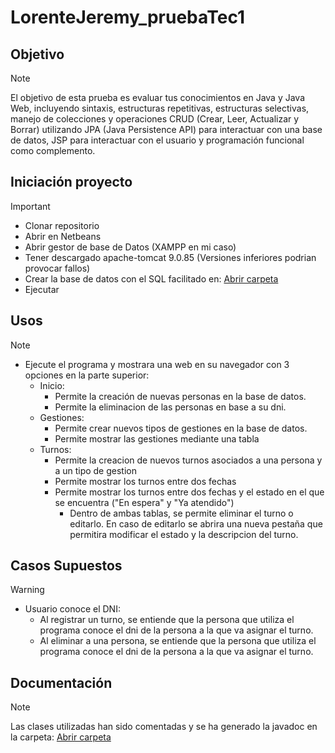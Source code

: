 # LorenteJeremy_pruebaTec1

 ## Objetivo
> [!NOTE]
> El objetivo de esta prueba es evaluar tus conocimientos en Java y Java Web, incluyendo sintaxis, estructuras repetitivas, estructuras selectivas, manejo de colecciones y operaciones CRUD (Crear, Leer, Actualizar y Borrar) utilizando JPA (Java Persistence API)  para interactuar con una base de datos, JSP para interactuar con el usuario y programación funcional como complemento.


## Iniciación proyecto
> [!IMPORTANT]
> - Clonar repositorio
> - Abrir en Netbeans
> - Abrir gestor de base de Datos (XAMPP en mi caso)
> - Tener descargado apache-tomcat 9.0.85 (Versiones inferiores podrian provocar fallos)
> - Crear la base de datos con el SQL facilitado en: [Abrir carpeta](https://github.com/jeremy-lorente/LorenteJeremy_pruebatec2/tree/main/src/main/java/sql)
> - Ejecutar 

## Usos
> [!NOTE]
> - Ejecute el programa y mostrara una web en su navegador con 3 opciones en la parte superior:
>    - Inicio:
>      - Permite la creación de nuevas personas en la base de datos.
>      - Permite la eliminacion de las personas en base a su dni.  
>    - Gestiones:
>      - Permite crear nuevos tipos de gestiones en la base de datos.
>      - Permite mostrar las gestiones mediante una tabla
>    - Turnos:
>      - Permite la creacion de nuevos turnos asociados a una persona y a un tipo de gestion
>      - Permite mostrar los turnos entre dos fechas
>      - Permite mostrar los turnos entre dos fechas y el estado en el que se encuentra ("En espera" y "Ya atendido")
>          - Dentro de ambas tablas, se permite eliminar el turno o editarlo. En caso de editarlo se abrira una nueva pestaña que permitira modificar el estado y la descripcion del turno.

## Casos Supuestos
> [!WARNING]
> - Usuario conoce el DNI:
>   - Al registrar un turno, se entiende que la persona que utiliza el programa conoce el dni de la persona a la que va asignar el turno.
>   - Al eliminar a una persona, se entiende que la persona que utiliza el programa conoce el dni de la persona a la que va asignar el turno.
## Documentación 
> [!NOTE]
> Las clases utilizadas han sido comentadas y se ha generado la javadoc en la carpeta: 
> [Abrir carpeta](https://github.com/jeremy-lorente/LorenteJeremy_pruebatec2/tree/main/target/site/apidocs)


